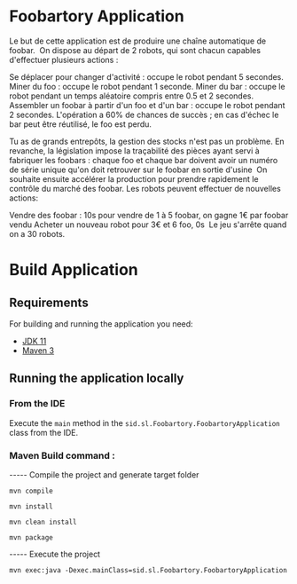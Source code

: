 # Foobartory Application 

Le but de cette application est de produire une chaîne automatique de foobar.
​
On dispose au départ de 2 robots, qui sont chacun capables d'effectuer plusieurs actions :
​

Se déplacer pour changer d'activité : occupe le robot pendant 5 secondes.
Miner du foo : occupe le robot pendant 1 seconde.
Miner du bar : occupe le robot pendant un temps aléatoire compris entre 0.5 et 2 secondes.
Assembler un foobar à partir d'un foo et d'un bar : occupe le robot pendant 2 secondes. L'opération a 60% de chances de succès ; en cas d'échec le bar peut être réutilisé, le foo est perdu.
​

Tu as de grands entrepôts, la gestion des stocks n'est pas un problème.
En revanche, la législation impose la traçabilité des pièces ayant servi à fabriquer les foobars : chaque foo et chaque bar doivent avoir un numéro de série unique qu'on doit retrouver sur le foobar en sortie d'usine
​
On souhaite ensuite accélérer la production pour prendre rapidement le contrôle du marché des foobar. Les robots peuvent effectuer de nouvelles actions:

Vendre des foobar : 10s pour vendre de 1 à 5 foobar, on gagne 1€ par foobar vendu
Acheter un nouveau robot pour 3€ et 6 foo, 0s
​
Le jeu s'arrête quand on a 30 robots.
​

# Build Application 

## Requirements

For building and running the application you need:

- [JDK 11](https://www.oracle.com/java/technologies/downloads/#java11-windows)
- [Maven 3](https://maven.apache.org)
## Running the application locally
### From the IDE
Execute the `main` method in the `sid.sl.Foobartory.FoobartoryApplication` class from the IDE.
### Maven Build command :

 -----  Compile the project and generate target folder
 ```shell
mvn compile
```

```shell
mvn install
```

```shell
mvn clean install
```

```shell
mvn package
```

-----  Execute the project

```shell
mvn exec:java -Dexec.mainClass=sid.sl.Foobartory.FoobartoryApplication
```

